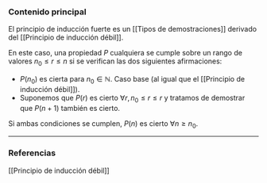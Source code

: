 ### Contenido principal

El principio de inducción fuerte es un [[Tipos de demostraciones]] derivado del [[Principio de inducción débil]].

En este caso, una propiedad $P$ cualquiera se cumple sobre un rango de valores $n_0 \le r \le n$ si se verifican las dos siguientes afirmaciones:
- $P(n_0)$ es cierta para $n_0 \in \mathbb{N}$. Caso base (al igual que el [[Principio de inducción débil]]).
-  Suponemos que $P(r)$ es cierto $\forall r, n_0 \le r \le r$ y tratamos de demostrar que $P(n+1)$ también es cierto.

Si ambas condiciones se cumplen, $P(n)$ es cierto $\forall n \ge n_0$.

--- 
### Referencias
[[Principio de inducción débil]]